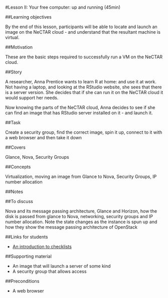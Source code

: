 #Lesson II: Your free computer: up and running (45min)

##Learning objectives

By the end of this lesson, participants will be able to locate and launch an image on the NeCTAR cloud - and 
understand that the resultant machine is virtual.

##Motivation 

These are the basic steps required to successfully run a VM on the NeCTAR cloud. 

##Story

A researcher, Anna Prentice wants to learn R at home: and use it at work. Not having a laptop, and looking at the 
RStudio website, she sees that there is a server version. She decides that if she can run it on the NeCTAR cloud it
would support her needs. 

Now knowing the parts of the NeCTAR cloud, Anna decides to see if she can find an image that has RStudio server
installed on it - and launch it.

##Task

Create a security group, find the correct image, spin it up, connect to it with a web browser and then take it down

##Covers

Glance, Nova, Security Groups

##Concepts

Virtualization, moving an image from Glance to Nova, Security Groups, IP number allocation

##Notes 



##To discuss 

Nova and its message passing architecture, Glance and Horizon, how the disk is passed from glance to Nova, 
networking, security groups and IP number allocation. Note the state changes as the instance is spun up and 
how they show the message passing architecture of OpenStack

##Links for students 

* [An introduction to checklists](http://www.newyorker.com/magazine/2007/12/10/the-checklist)

##Supporting material

* An image that will launch a server of some kind
* A security group that allows access

##Preconditions

* A web browser

